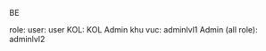 BE

role:
    user:             user
    KOL:              KOL
    Admin khu vuc:    adminlvl1
    Admin (all role): adminlvl2